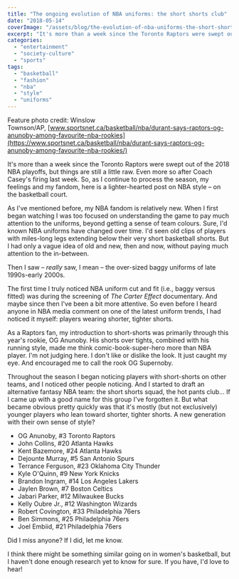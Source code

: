 ```yaml
---
title: "The ongoing evolution of NBA uniforms: the short shorts club"
date: "2018-05-14"
coverImage: "/assets/blog/the-evolution-of-nba-uniforms-the-short-shorts-club/cover.webp"
excerpt: "It's more than a week since the Toronto Raptors were swept out of the 2018 NBA playoffs, but things are still a little raw. Even more so after Coach Casey's firing last week. So, as I continue to process the season, my feelings and my fandom, here is a lighter-hearted post on NBA style – on the basketball court…"
categories:
  - "entertainment"
  - "society-culture"
  - "sports"
tags:
  - "basketball"
  - "fashion"
  - "nba"
  - "style"
  - "uniforms"
---
```


Feature photo credit: Winslow Townson/AP, [www.sportsnet.ca/basketball/nba/durant-says-raptors-og-anunoby-among-favourite-nba-rookies](https://www.sportsnet.ca/basketball/nba/durant-says-raptors-og-anunoby-among-favourite-nba-rookies/)

It's more than a week since the Toronto Raptors were swept out of the 2018 NBA playoffs, but things are still a little raw. Even more so after Coach Casey's firing last week. So, as I continue to process the season, my feelings and my fandom, here is a lighter-hearted post on NBA style – on the basketball court.

As I've mentioned before, my NBA fandom is relatively new. When I first began watching I was too focused on understanding the game to pay much attention to the uniforms, beyond getting a sense of team colours. Sure, I'd known NBA uniforms have changed over time. I'd seen old clips of players with miles-long legs extending below their very short basketball shorts. But I had only a vague idea of old and new, then and now, without paying much attention to the in-between.

Then I saw – _really_ saw, I mean – the over-sized baggy uniforms of late 1990s-early 2000s.

The first time I truly noticed NBA uniform cut and fit (i.e., baggy versus fitted) was during the screening of _The Carter Effect_ documentary. And maybe since then I've been a bit more attentive. So even before I heard anyone in NBA media comment on one of the latest uniform trends, I had noticed it myself: players wearing shorter, tighter shorts.

As a Raptors fan, my introduction to short-shorts was primarily through this year's rookie, OG Anunoby. His shorts over tights, combined with his running style, made me think comic-book-super-hero more than NBA player. I'm not judging here. I don't like or dislike the look. It just caught my eye. And encouraged me to call the rook OG Supernoby.

Throughout the season I began noticing players with short-shorts on other teams, and I noticed other people noticing. And I started to draft an alternative fantasy NBA team: the short shorts squad, the hot pants club... If I came up with a good name for this group I've forgotten it. But what became obvious pretty quickly was that it's mostly (but not exclusively) younger players who lean toward shorter, tighter shorts. A new generation with their own sense of style?

* OG Anunoby, #3 Toronto Raptors
* John Collins, #20 Atlanta Hawks
* Kent Bazemore, #24 Atlanta Hawks
* Dejounte Murray, #5 San Antonio Spurs
* Terrance Ferguson, #23 Oklahoma City Thunder
* Kyle O'Quinn, #9 New York Knicks
* Brandon Ingram, #14 Los Angeles Lakers
* Jaylen Brown, #7 Boston Celtics
* Jabari Parker, #12 Milwaukee Bucks
* Kelly Oubre Jr., #12 Washington Wizards
* Robert Covington, #33 Philadelphia 76ers
* Ben Simmons, #25 Philadelphia 76ers
* Joel Embiid, #21 Philadelphia 76ers

Did I miss anyone? If I did, let me know.

I think there might be something similar going on in women's basketball, but I haven't done enough research yet to know for sure. If you have, I'd love to hear!
